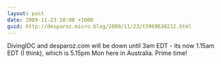 ```yaml
---
layout: post
date: 2009-11-23 10:00 +1000
guid: http://desparoz.micro.blog/2009/11/23/t5969638212.html
---
```

DivingIDC and desparoz.com will be down until 3am EDT - its now 1.15am EDT (I think), which is 5.15pm Mon here in Australia. Prime time!
